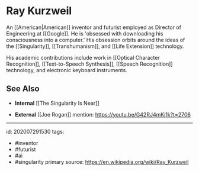 # Ray Kurzweil
An [[American|American]] inventor and futurist employed as Director of Engineering at [[Google]]. He is 'obsessed with downloading his consciousness into a computer.' His obsession orbits around the ideas of the [[Singularity]], [[Transhumanism]], and [[Life Extension]] technology.

His academic contributions include work in [[Optical Character Recognition]], [[Text-to-Speech Synthesis]], [[Speech Recognition]] technology, and electronic keyboard instruments. 

## See Also
- **Internal**
[[The Singularity Is Near]]

- **External**
[[Joe Rogan]] mention: https://youtu.be/G42RJ4mKj1k?t=2706


---

id: 202007291530
tags:
 - #inventor
 - #futurist
 - #ai
 - #singularity
primary source: https://en.wikipedia.org/wiki/Ray_Kurzweil
